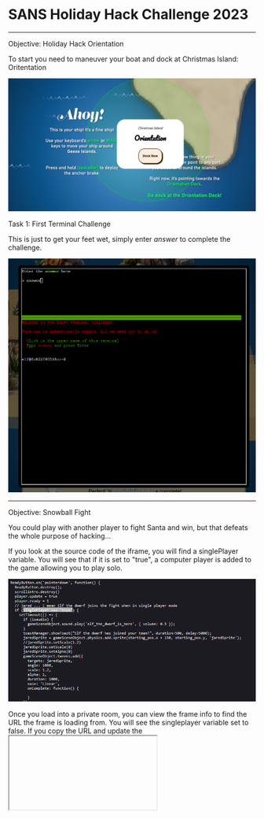 # SANS Holiday Hack Challenge 2023

---

Objective: Holiday Hack Orientation

To start you need to maneuver your boat and dock at Christmas Island: Oritentation

![Picture of boat at sea heading towards Orientation Island](/docs/assets/images/Dock.png)



Task 1: First Terminal Challenge

This is just to get your feet wet, simply enter *answer* to complete the challenge.

![](/docs/assets/images/Orientation.png)

---

Objective: Snowball Fight

You could play with another player to fight Santa and win, but that defeats the whole purpose of hacking...

If you look at the source code of the iframe, you will find a singlePlayer variable. You will see that if it is set to "true", a computer player is added to the game allowing you to play solo. 

![](/docs/assets/images/SinglePlayer.png)

Once you load into a private room, you can view the frame info to find the URL the frame is loading from. You will see the singleplayer variable set to false. If you copy the URL and update the <iframe> tag in Inspect with that URL and setting that variable to "true" it will load a single player game. 



Once you defeat Santa, you achieve GLORY!

![](/docs/assets/images/VICTORY.png)



However... why stop there?! You can also use the console once the game is started to alter other variables such as snowballDmg, playersVelocity, santaThrowDelay and more. There's many ways to make this challenge more fun. Pelting elves with no damage taken, who doesn't enjoy that?!

![](/docs/assets/images/Variables.png)

---

Objective: Linux 101

Task 1: Perform a directory listing of your home directory to find a troll and retrieve a present!

Answer: *ls*

Task 2: Now find the troll inside the troll.

Answer: *cat troll 19315479765589239*

Task 3: Great, now remove the troll in your home directory.

Answer: *rm troll 19315479765589239*

Task 4: Print the present working directory using a command.

Answer: *pwd*

Task 5: Good job but it looks like another troll hid itself in your home directory. Find the hidden troll!

Use ls -la to reveal hidden files

Answer: *cat .troll_5074624024543078*

Task 6: Excellent, now find the troll in your command history.

Answer: *history*

Task 7: Find the troll in your environment variables.

Answer: *env*

Task 8: Next, head into the workshop.

Answer: *cd workshop*

Task 9: A troll is hiding in one of the workshop toolboxes. Use "grep" while ignoring case to find which toolbox the troll is in.

Answer: *grep -ri "troll"*

Task 10: 

chmod +x present engine to make the file executable

Answer: *./present engine*

Task 11: Trolls have blown the fuses in /home/elf/workshop/electrical. cd into electrical and rename blown_fuse0 to fuse0.

Change to the proper directory using cd

Answer: *mv blown fuse0 fuse0*

Task 12:  Now, make a symbolic link (symlink) named fuse1 that points to fuse0

Answer: *ln -s fuse0 fuse1*

Task 13: Make a copy of fuse1 named fuse2.

Answer: *cp fuse1 fuse2*

Task 14: We need to make sure trolls don't come back. Add the characters "TROLL_REPELLENT" into the file fuse2

Answer: *echo "TROLL_REPELLENT" > fuse2*

Task 15: Find the troll somewhere in /opt/troll_den.

Answer: *find /opt/troll_den/ -iname "troll*"*

 Task 16: Find the file somewhere in /opt/troll_den that is owned by the user troll.

Answer: *find /opt/troll_den/ -user "troll"*

Task 17: Find the file created by trolls that is greater than 108 kilobytes and less than 110 kilobytes located somewhere in /opt/troll_den.

Answer: *find /opt/troll_den/ -size +108k -size -110k*

Task 18: List running processes to find another troll

Answer: *ps aux*

Task 19: The 14516_troll process is listening on a TCP port. Use a command to have the only listening port display to the screen.

Answer: *netstat -l*

Task 20: The service listening on port 54321 is an HTTP server. Interact with this server to retrieve the last troll.

Answer: *curl 0.0.0.0:54321*

Task 21: Your final task is to stop the 14516_troll process to collect the remaining presents.

Answer: *kill 12771*

---

Objective: Reportinator



---

Objective: Azure 101

Task 1: You may not know this but the Azure cli help messages are very easy to access. First, try typing:
$ az help | less

Answer: *az help | less*

Task 2: Next, you've already been configured with credentials. Use 'az' and your 'account' to 'show' your current details and make sure to pipe to less ( | less )

Answer: *az account show | less*

![]()

Task 3: Excellent! Now get a list of resource groups in Azure.
For more information:
https://learn.microsoft.com/en-us/cli/azure/group?view=azure-cli-latest

Answer: *az group list*

![](/docs/assets/images/azgroup.png)

Task 4: Ok, now use one of the resource groups to get a list of function apps. For more information:
https://learn.microsoft.com/en-us/cli/azure/functionapp?view=azure-cli-latest
Note: Some of the information returned from this command relates to other cloud assets used by Santa and his elves.

Answer: *az functionapp list -g "northpole-rg1"*

You could've also used northpole-rg2 here. This also revealed an interesting URL: https://northpole-ssh-certs-fa.azurewebsites.net/api/create-cert?code=candy-cane-twirl

![](/docs/assets/images/azfunctionapp.png)

Task 5: Find a way to list the only VM in one of the resource groups you have access to.
For more information:
https://learn.microsoft.com/en-us/cli/azure/vm?view=azure-cli-latest

Answer: *az vm list -g "northpole-rg2"*

![](/docs/assets/images/azvms.png)

Task 6: Find a way to invoke a run-command against the only Virtual Machine (VM) so you can RunShellScript and get a directory listing to reveal a file on the Azure VM.
For more information:
https://learn.microsoft.com/en-us/cli/azure/vm/run-command?view=azure-cli-latest#az-vm-run-command-invoke

Answer: az vm run-command invoke -g northpole-rg2 -n NP-VM1 --command-id RunShellScript --scripts "ls"

![](/docs/assets/images/azls.png)

---

Objective: Elf Hunt

After reading about JSON Web Tokens (JWTs), I learned about a flaw to force the server to accept a token with no signature present. I found a cookie that appeared to be the JWT for Elf Hunt called "ElfHunt_JWT". The JWT was already flawed since the "alg" parameter was set to none, which made my job easier. I simply had to decode the cookie using CyberChef. It took a few tries messing around with the speed until the elves were just fast enough...

Original Cookie: eyJhbGciOiJub25lIiwidHlwIjoiSldUIn0.eyJzcGVlZCI6LTUwMH0. 

Decoded Original: {"alg":"none","typ":"JWT"}>{"speed":-500}>

Answer: I ended up finding that -50 was a good speed. I replaced the cookie in my session with my new base64 encoded speed variable. The full cookie value became *eyJhbGciOiJub25lIiwidHlwIjoiSldUIn0.eyJzcGVlZCI6LTUwfT4.*

GLORY:

![](/docs/assets/images/elfhunt.png)

---

Objective: Certificate SSHenanigans

Domain: **ssh-server-vm.santaworkshopgeeseislands.org** 

Account: **monitor**

Goal: **access TODO list**

---

Objective: Faster Lock Combination

When applying tension to the shackle and turning the dial clockwise, the number that the lock repeatedly hangs on is the sticky number. 

Sticky Number: 20

When applying heavy tension to the shackle and turning the lock counter clockwise, the numbers we are looking for will sit between two half numbers and will be between 0-11

Guess Number 1: 0

Guess Number 2: 3



First Digit: Sticky Number + 5 = ***25***

Third Digit: 13  OR 33, 13 feels more loose when applying tension to the shackle so we can eliminate 33 as an option



Third Digit Process: 

First Digit/4 = 6 with remainder of 1

Guess Numbers: 0 & 3

0    10    20   30

3    13    23    33



13/4 = 4 with remainder of 1 & 33/4 = 8 with remainder of 1



Second Digit Process:



First Row Below: Remainder + 2  = 3

Add 8 to it 4 times, exceeding 39 resets to 0

Second Row Below: remainder + 2 + 4 = 7

Add 8 to it 4 times, exceeding 39 resets to 0



3    ~~11~~    19    27    35

7    ~~15~~     23    31    39



The second and third digit on the lock cannot be within 2 digits of eachother, we can eliminate 15 & 17 from our second digit guesses. 



After trying the 8 options, our true combination is: 25, 39, 13!



If you want to "hack" the challenge instead, you can look at the javascript variables in the iframe to reveal the combination for your session. The variable that holds the combination is: lock_numbers

![]()



You can also edit the lock combination that the game is looking for if you'd like. This just makes it faster to solve the combo :D 

![]()

---

Objective: Phish Detection Agency



Valid SPF: 

| Domain           | Type | Value                               |
| ---------------- | ---- | ----------------------------------- |
| geeseislands.com | TXT  | v=spf1 a:mail.geeseislands.com -all |

Valid DKIM:

| Domain           | Type | Value                                                                                                                                                                                                                                  |
| ---------------- | ---- | -------------------------------------------------------------------------------------------------------------------------------------------------------------------------------------------------------------------------------------- |
| geeseislands.com | TXT  | v=DKIM1;t=s;p=MIGfMA0GCSqGSIb3DQEBAQUAA4GNADCBiQKBgQDjtqsLqwecFGF7AmP+Siln86O1v9NOKJw4ZsEHDV5fo0Vjj0qNPyyARKSkDmnIKjnzLGUUQO31Fr+vdZU61IaI9/ZD39WJKaAeX96uQ65mRQqqPVYxPLN5OvuFRmIHJ/TgOkD6z5/7VM7Zs1kw5Qnl04FmOLwWd00D+uNZnj8TCwIDAQAB |

Valid DMARC:

| Domain           | Type | Value                                                                  |
| ---------------- | ---- | ---------------------------------------------------------------------- |
| geeseislands.com | TXT  | v=DMARC1; p=reject; pct=100; rua=mailto:dmarc-reports@geeseislands.com |

In this challenge we had to weed through all the emails in the Inbox along with those that were already in the Phishing folder to determine if ChatNPT properly assessed the emails. The key piecees to look at in the email headers displayed was:

Return-Path - if the return path was not for emailaddress@geeseislands.com the email should be marked as malicious, as all mail is expected to be from that domain in this challenge

DMARC - if this value is set to "Fail", you can assume phishing in this challenge

DKIM-Signature - if the domain value (d=) in the signature is not geeseislands.com, you can assume it is a phishing email OR if this is just showing "Invalid"

Recieved - If the received field is from a different domain than the expected sender of geeseislands.com, you can assume it is a phishing email



Phish email example 1:

![](/docs/assets/images/phish1.png)

Phish email example 2:

![](/docs/assets/images/phish2.png)

Valid email example 1:

![](/docs/assets/images/valid1.png)

GLORY:

![](/docs/assets/images/acedetect.png)

---

Objective: Na'an



If you cover both the numerical low (0) and high (9) and use NaN as one of the options, the other numbers you place do not matter. The evaluation will fail in your favor. As long as you cover the extremes NaN will be seen as winner for both min and max due to the python evaluation error. 



GLORY:

![](/docs/assets/images/nan.png)

---



